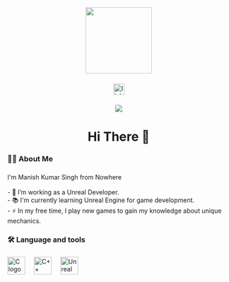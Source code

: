 <div align="center">
  <img height="150" src="https://media.giphy.com/media/26AHvF2p5pridaSf6/giphy.gif" />
</div>

###

<div align="center"> 
  <a href="https://www.linkedin.com/in/mechanicxengineer" target="_blank"> 
  <img src="https://img.shields.io/static/v1?message=LinkedIn&logo=linkedin&label=&color=0077B5&logoColor=white&labelColor=&style=for-the-badge" height="25" alt="linkedin logo" /> 
  </a> 
</div>

###

<div align="center">
  <img src="https://visitor-badge.laobi.icu/badge?page_id=maurodesouza.maurodesouza&"  />
</div>

###

<h1 align="center">Hi There 👋</h1>

###

<h3 align="left">👩‍💻  About Me</h3>

###

<p align="left">I'm Manish Kumar Singh from Nowhere <br><br>- 🔭 I’m working as a Unreal Developer.<br>- 📚 I'm currently learning Unreal Engine for game development.<br>- ⚡ In my free time, I play new games to gain my knowledge about unique mechanics.</p>

###

<h3 align="left">🛠 Language and tools</h3>

###

<div align="left">
  <img src="https://upload.wikimedia.org/wikipedia/commons/1/18/C_Programming_Language.svg" height="40" alt="C logo"  />
  <img width="12" />
  <img src="https://upload.wikimedia.org/wikipedia/commons/1/18/ISO_C%2B%2B_Logo.svg" height="40" alt="C++ logo"  />
  <img width="12" />
  <img src="https://pnghq.com/wp-content/uploads/download-hd-unreal-logo-png-for-kids-85001.png" height="40" alt="Unreal Engine logo" />
</div>

###


